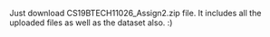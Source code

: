 Just download CS19BTECH11026_Assign2.zip file. It includes all the uploaded files as well as the dataset also. :)
